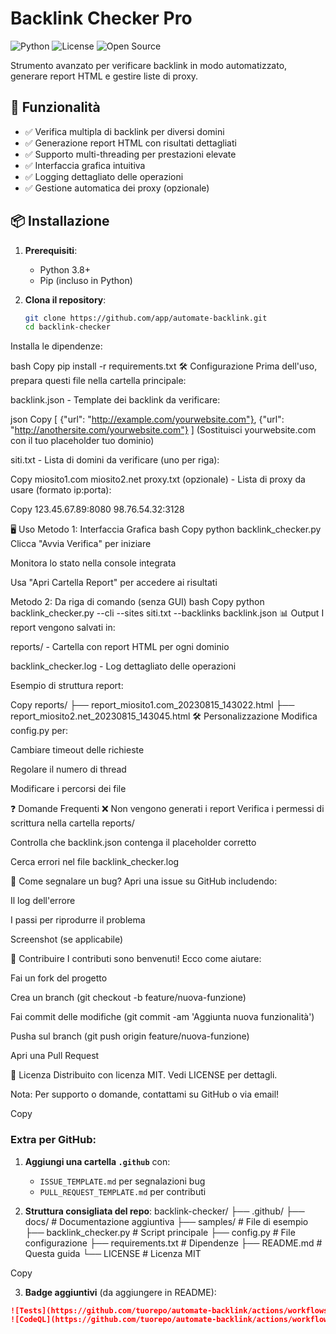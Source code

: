 # Backlink Checker Pro

![Python](https://img.shields.io/badge/Python-3.8%2B-blue)
![License](https://img.shields.io/badge/License-MIT-green)
![Open Source](https://img.shields.io/badge/Open%20Source-Yes-brightgreen)

Strumento avanzato per verificare backlink in modo automatizzato, generare report HTML e gestire liste di proxy.

## 🚀 Funzionalità

- ✅ Verifica multipla di backlink per diversi domini
- ✅ Generazione report HTML con risultati dettagliati
- ✅ Supporto multi-threading per prestazioni elevate
- ✅ Interfaccia grafica intuitiva
- ✅ Logging dettagliato delle operazioni
- ✅ Gestione automatica dei proxy (opzionale)

## 📦 Installazione

1. **Prerequisiti**:
   - Python 3.8+
   - Pip (incluso in Python)

2. **Clona il repository**:
   ```bash
   git clone https://github.com/app/automate-backlink.git
   cd backlink-checker

Installa le dipendenze:

bash
Copy
pip install -r requirements.txt
🛠 Configurazione
Prima dell'uso, prepara questi file nella cartella principale:

backlink.json - Template dei backlink da verificare:

json
Copy
[
    {"url": "http://example.com/yourwebsite.com"},
    {"url": "http://anothersite.com/yourwebsite.com"}
]
(Sostituisci yourwebsite.com con il tuo placeholder tuo dominio)

siti.txt - Lista di domini da verificare (uno per riga):

Copy
miosito1.com
miosito2.net
proxy.txt (opzionale) - Lista di proxy da usare (formato ip:porta):

Copy
123.45.67.89:8080
98.76.54.32:3128

🖥 Uso
Metodo 1: Interfaccia Grafica
bash
Copy
python backlink_checker.py
Clicca "Avvia Verifica" per iniziare

Monitora lo stato nella console integrata

Usa "Apri Cartella Report" per accedere ai risultati

Metodo 2: Da riga di comando (senza GUI)
bash
Copy
python backlink_checker.py --cli --sites siti.txt --backlinks backlink.json
📊 Output
I report vengono salvati in:

reports/ - Cartella con report HTML per ogni dominio

backlink_checker.log - Log dettagliato delle operazioni

Esempio di struttura report:

Copy
reports/
├── report_miosito1.com_20230815_143022.html
├── report_miosito2.net_20230815_143045.html
🛠 Personalizzazione
Modifica config.py per:

Cambiare timeout delle richieste

Regolare il numero di thread

Modificare i percorsi dei file

❓ Domande Frequenti
❌ Non vengono generati i report
Verifica i permessi di scrittura nella cartella reports/

Controlla che backlink.json contenga il placeholder corretto

Cerca errori nel file backlink_checker.log

🐛 Come segnalare un bug?
Apri una issue su GitHub includendo:

Il log dell'errore

I passi per riprodurre il problema

Screenshot (se applicabile)

🤝 Contribuire
I contributi sono benvenuti! Ecco come aiutare:

Fai un fork del progetto

Crea un branch (git checkout -b feature/nuova-funzione)

Fai commit delle modifiche (git commit -am 'Aggiunta nuova funzionalità')

Pusha sul branch (git push origin feature/nuova-funzione)

Apri una Pull Request

📄 Licenza
Distribuito con licenza MIT. Vedi LICENSE per dettagli.

Nota: Per supporto o domande, contattami su GitHub o via email!

Copy

### Extra per GitHub:

1. **Aggiungi una cartella `.github`** con:
   - `ISSUE_TEMPLATE.md` per segnalazioni bug
   - `PULL_REQUEST_TEMPLATE.md` per contributi

2. **Struttura consigliata del repo**:
backlink-checker/
├── .github/
├── docs/ # Documentazione aggiuntiva
├── samples/ # File di esempio
├── backlink_checker.py # Script principale
├── config.py # File configurazione
├── requirements.txt # Dipendenze
├── README.md # Questa guida
└── LICENSE # Licenza MIT

Copy

3. **Badge aggiuntivi** (da aggiungere in README):
```markdown
![Tests](https://github.com/tuorepo/automate-backlink/actions/workflows/tests.yml/badge.svg)
![CodeQL](https://github.com/tuorepo/automate-backlink/actions/workflows/codeql-analysis.yml/badge.svg)